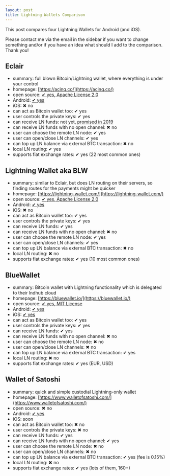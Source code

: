 ```yaml
---
layout: post
title: Lightning Wallets Comparison
---
```


This post compares four Lightning Wallets for Android (and iOS).

Please contact me via the email in the sidebar if you want to change something and/or if you have an idea what should I add to the comparison. Thank you!

## Eclair

* summary: full blown Bitcoin/Lightning wallet, where everything is under your control
* homepage: [https://acinq.co/](https://acinq.co/)
* open source: [✔ yes, Apache License 2.0](https://github.com/ACINQ/eclair-mobile)
* Android: [✔ yes](https://play.google.com/store/apps/details?id=fr.acinq.eclair.wallet.mainnet2)
* iOS: ✖ no
* can act as Bitcoin wallet too: ✔ yes
* user controls the private keys: ✔ yes
* can receive LN funds: not yet, [promised in 2019](https://twitter.com/acinq_co/status/1081198576745803777)
* can receive LN funds with no open channel: ✖ no
* user can choose the remote LN node: ✔ yes
* user can open/close LN channels: ✔ yes
* can top up LN balance via external BTC transaction: ✖ no
* local LN routing: ✔ yes
* supports fiat exchange rates: ✔ yes (22 most common ones)

## Lightning Wallet aka BLW

* summary: similar to Eclair, but does LN routing on their servers, so finding routes for the payments might be quicker
* homepage: [https://lightning-wallet.com/](https://lightning-wallet.com/)
* open source: [✔ yes, Apache License 2.0](https://github.com/btcontract/lnwallet)
* Android: [✔ yes](https://play.google.com/store/apps/details?id=com.lightning.walletapp)
* iOS: ✖ no
* can act as Bitcoin wallet too: ✔ yes
* user controls the private keys: ✔ yes
* can receive LN funds: ✔ yes
* can receive LN funds with no open channel: ✖ no
* user can choose the remote LN node: ✔ yes
* user can open/close LN channels: ✔ yes
* can top up LN balance via external BTC transaction: ✖ no
* local LN routing: ✖ no
* supports fiat exchange rates: ✔ yes (10 most common ones)

## BlueWallet

* summary: Bitcoin wallet with Lightning functionality which is delegated to their lndhub cloud
* homepage: [https://bluewallet.io/](https://bluewallet.io/)
* open source: [✔ yes, MIT License](https://github.com/BlueWallet/BlueWallet)
* Android: [✔ yes](https://play.google.com/store/apps/details?id=io.bluewallet.bluewallet)
* iOS: [✔ yes](https://itunes.apple.com/us/app/bluewallet-bitcoin-wallet/id1376878040
)
* can act as Bitcoin wallet too: ✔ yes
* user controls the private keys: ✔ yes
* can receive LN funds: ✔ yes
* can receive LN funds with no open channel: ✖ no
* user can choose the remote LN node: ✖ no
* user can open/close LN channels: ✖ no
* can top up LN balance via external BTC transaction: ✔ yes
* local LN routing: ✖ no
* supports fiat exchange rates: ✔ yes (EUR, USD)

## Wallet of Satoshi

* summary: quick and simple custodial Lightning-only wallet
* homepage: [https://www.walletofsatoshi.com/](https://www.walletofsatoshi.com/)
* open source: ✖ no
* Android: [✔ yes](https://play.google.com/store/apps/details?id=com.livingroomofsatoshi.wallet)
* iOS: soon
* can act as Bitcoin wallet too: ✖ no
* user controls the private keys: ✖ no
* can receive LN funds: ✔ yes
* can receive LN funds with no open channel: ✔ yes
* user can choose the remote LN node: ✖ no
* user can open/close LN channels: ✖ no
* can top up LN balance via external BTC transaction: ✔ yes (fee is 0.15%)
* local LN routing: ✖ no
* supports fiat exchange rates: ✔ yes (lots of them, 160+)
